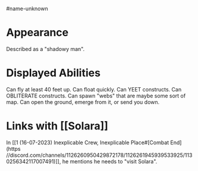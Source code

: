 #name-unknown

# Appearance

Described as a "shadowy man".

# Displayed Abilities

Can fly at least 40 feet up.
Can float quickly.
Can YEET constructs.
Can OBLITERATE constructs.
Can spawn "webs" that are maybe some sort of map.
Can open the ground, emerge from it, or send you down.

# Links with [[Solara]]

In [[1 (16-07-2023) Inexplicable Crew, Inexplicable Place#[Combat End](https //discord.com/channels/1126260950429872178/1126261945939533925/1130256342117007491)]], he mentions he needs to "visit Solara".
